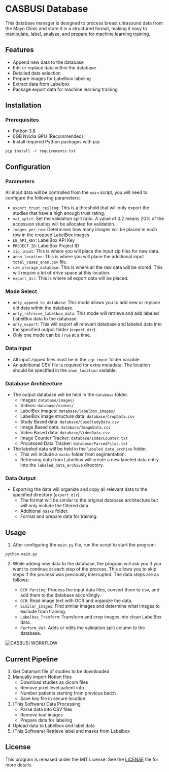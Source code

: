 # CASBUSI Database

This database manager is designed to process breast ultrasound data from the Mayo Clinic and store it in a structured format, making it easy to manipulate, label, analyze, and prepare for machine learning training.

## Features

- Append new data to the database
- Edit or replace data within the database
- Detailed data selection
- Prepare images for Labelbox labeling
- Extract data from Labelbox
- Package export data for machine learning training

## Installation

### Prerequisites

- Python 3.8
- 6GB Nvidia GPU (Recommended)
- Install required Python packages with pip:

```
pip install -r requirements.txt
```


## Configuration

### Parameters 
All input data will be controlled from the `main` script, you will need to configure the following parameters:

- `export_trust_ceiling`: This is a threshold that will only export the studies that have a high enough trust rating.
- `val_split`: Set the validation split ratio. A value of 0.2 means 20% of the accession studies will be allocated for validation.
- `images_per_row`: Determines how many images will be placed in each row in the cropped LabelBox images
- `LB_API_KEY`: LabelBox API Key
- `PROJECT_ID`: LabelBox Project ID
- `zip_input`: This is where you will place the input zip files for new data.
- `anon_location`: This is where you will place the additional input `total_cases_anon.csv` file.
- `raw_storage_database`: This is where all the raw data will be stored. This will require a lot of drive space at this location.
- `export_dir`: This is where all export data will be placed.

### Mode Select
- `only_append_to_database`: This mode allows you to add new or replace old data within the database.
- `only_retreive_labelbox_data`: This mode will retrieve and add labeled LabelBox data to the database.
- `only_export`: This will export all relevant database and labeled data into the specified output folder (`export_dir`).
- Only one mode can be `True` at a time.

### Data Input
- All input zipped files must be in the `zip_input` folder variable.
- An additional CSV file is required for extra metadata. The location should be specified in the `anon_location` variable.

### Database Architecture
- The output database will be held in the `database` folder.
    - Images: `database/images/`
    - Videos: `database/videos/`
    - LabelBox images: `database/labelbox_images/`
    - LabelBox image structure data: `database/CropData.csv`
    - Study Based data: `database/CaseStudyData.csv`
    - Image Based data: `database/ImageData.csv`
    - Video Based data: `database/VideoData.csv`
    - Image Counter Tracker: `database/IndexCounter.txt`
    - Processed Data Tracker: `database/ParsedFiles.txt`
- The labeled data will be held in the `labeled_data_archive` folder.
    - This will include a `masks` folder from segmentation.
    - Retrieving data from Labelbox will create a new labeled data entry into the `labeled_data_archive` directory.
  
### Data Output
- Exporting the data will organize and copy all relevant data to the specified directory (`export_dir`).
    - The format will be similar to the original database architecture but will only include the filtered data.
    - Additional `masks` folder.
    - Format and prepare data for training.


## Usage

1. After configuring the `main.py` file, run the script to start the program:

```
python main.py
```
2. While adding new data to the database, the program will ask you if you want to continue at each step of the process. This allows you to skip steps if the process was previously interrupted. The data steps are as follows:

    - `DCM Parsing`: Process the input data files, convert them to csv, and add them to the database accordingly.
    - `OCR`: Read image text with OCR and organize the data.
    - `Similar_Images`: Find similar images and determine what images to exclude from training.
    - `Labelbox_Tranform`: Transform and crop images into clean LabelBox data.
    - `Perform_Val`: Adds or edits the validation split column to the database.

![CASBUSI WORKFLOW](https://github.com/Poofy1/CASBUSI-Database/assets/70146048/70594e4b-026e-4a0b-b544-7e1edb003ce1)




## Current Pipeline

1. Get Datamart file of studies to be downloaded
2. Manually import Notion files
    - Download studies as dicom files
    - Remove pixel level patient info
    - Number patients starting from previous batch
    - Save key file in secure location
3. (This Software) Data Processing
    - Parse data into CSV files
    - Remove bad images
    - Prepare data for labeling
4. Upload data to Labelbox and label data
5. (This Software) Retrieve label and masks from Labelbox



## License

This program is released under the MIT License. See the [LICENSE](LICENSE) file for more details.



